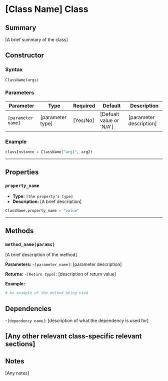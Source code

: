 # [Class Name] Class

## Summary
[A brief summary of the class]

## Constructor

### Syntax
```python
ClassName(args)
```

### Parameters

| Parameter | Type | Required | Default | Description |
|------------|-------|-----------|--------|--------------|
| `[parameter name]` | [parameter type] | [Yes/No] | [Defualt value or 'N/A'] | [parameter description] | 

### Example

```python
classInstance = ClassName("arg1", arg2)
```

---


## Properties

### `property_name`
- **Type:** `[the property's type]`
- **Description:** [A brief description]

```python
ClassName.property_name = "value"
```

---

## Methods

### `method_name(params)`

[A brief description of the method]

**Parameters:**
-`[parameter_name]`: [parameter description]

**Returns:**
-`[Return type]`: [description of return value]

**Example:**
```python
# An example of the method being used
```

## Dependencies
-`[dependency name]`: [description of what the dependency is used for]

## [Any other relevant class-specific relevant sections]

## Notes
[Any notes]
